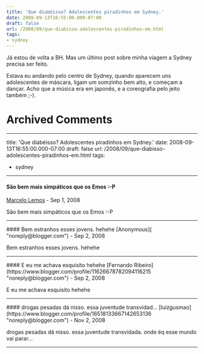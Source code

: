 ```yaml
---
title: 'Que diabéisso? Adolescentes piradinhos em Sydney.'
date: 2008-09-13T16:55:00.000-07:00
draft: false
url: /2008/09/que-diabisso-adolescentes-piradinhos-em.html
tags: 
- sydney
---
```


Já estou de volta a BH. Mas um último post sobre minha viagem a Sydney precisa ser feito.  
  
Estava eu andando pelo centro de Sydney, quando aparecem uns adolescentes de máscara, ligam um somzinho bem alto, e começam a dançar. Acho que a música era em japonês, e a coreografia pelo jeito também ;-).
# Archived Comments
---
title: 'Que diabéisso? Adolescentes piradinhos em Sydney.'
date: 2008-09-13T16:55:00.000-07:00
draft: false
url: /2008/09/que-diabisso-adolescentes-piradinhos-em.html
tags: 
- sydney
---

#### São bem mais simpáticos que os Emos :-P
[Marcelo Lemos](https://www.blogger.com/profile/09826675254975780722 "noreply@blogger.com") - <time datetime="2008-09-15T05:54:00.000-07:00">Sep 1, 2008</time>

São bem mais simpáticos que os Emos :-P
<hr />
#### Bem estranhos esses jovens. hehehe
[Anonymous]( "noreply@blogger.com") - <time datetime="2008-09-15T19:09:00.000-07:00">Sep 2, 2008</time>

Bem estranhos esses jovens. hehehe
<hr />
#### E eu me achava esquisito hehehe
[Fernando Ribeiro](https://www.blogger.com/profile/11626678782094116215 "noreply@blogger.com") - <time datetime="2008-09-16T10:10:00.000-07:00">Sep 2, 2008</time>

E eu me achava esquisito hehehe
<hr />
#### drogas pesadas dá nisso. essa juventude transvidad...
[luizgusmao](https://www.blogger.com/profile/16518133667142653136 "noreply@blogger.com") - <time datetime="2008-11-25T13:02:00.000-08:00">Nov 2, 2008</time>

drogas pesadas dá nisso. essa juventude transvidada. onde éq esse mundo vai parar...
<hr />
